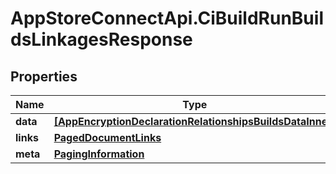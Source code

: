 # AppStoreConnectApi.CiBuildRunBuildsLinkagesResponse

## Properties

Name | Type | Description | Notes
------------ | ------------- | ------------- | -------------
**data** | [**[AppEncryptionDeclarationRelationshipsBuildsDataInner]**](AppEncryptionDeclarationRelationshipsBuildsDataInner.md) |  | 
**links** | [**PagedDocumentLinks**](PagedDocumentLinks.md) |  | 
**meta** | [**PagingInformation**](PagingInformation.md) |  | [optional] 


